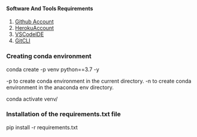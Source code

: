 

#### Software And Tools Requirements
1. [Github Account](https://github.com)
2. [HerokuAccount](https://heroku.com)
3. [VSCodeIDE](https://code.visualstudio.com)
4. [GitCLI](https://git-scm.com/book/en/v2/Getting-Started-The-Command-Line)


### Creating conda environment
conda create -p venv python==3.7 -y

-p to create conda environment in the current directory.
-n to create conda environment in the anaconda env directory.

conda activate venv/

### Installation of the requirements.txt file
pip install -r requirements.txt